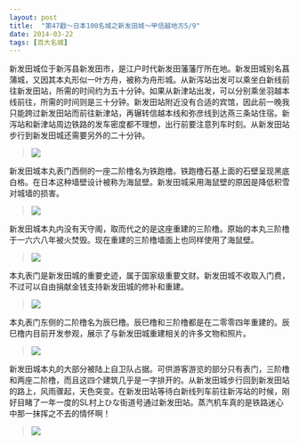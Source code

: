 ```yaml
---
layout: post
title:  "第47戳～日本100名城之新发田城～甲信越地方5/9"
date: 2014-03-22
tags: [百大名城]
---
```


新发田城位于新泻县新发田市，是江户时代新发田藩藩厅所在地。新发田城别名菖蒲城，又因其本丸形似一叶方舟，被称为舟形城。从新泻站出发可以乘坐白新线前往新发田站，所需的时间约为五十分钟。如果从新津站出发，可以分别乘坐羽越本线前往，所需的时间则是三十分钟。新发田站附近没有合适的宾馆，因此前一晚我只能跨过新发田站而前往新津站，再辗转信越本线和弥彦线到达燕三条站住宿。新泻站和新津站周边铁路的发车密度都不理想，出行前要注意列车时刻。从新发田站步行到新发田城还需要另外的二十分钟。

> <img src="{{ site.baseurl }}/assets/oshiro/031/shibatajou-001.jpg">

新发田城本丸表门西侧的一座二阶橹名为铁跑橹。铁跑橹石基上面的石壁呈现黑底白格。在日本这种墙壁设计被称为海鼠壁。新发田城采用海鼠壁的原因是降低积雪对城墙的损害。

> <img src="{{ site.baseurl }}/assets/oshiro/031/shibatajou-002.jpg">

新发田城本丸内没有天守阁，取而代之的是这座重建的三阶橹。原始的本丸三阶橹于一六六八年被火焚毁。现在重建的三阶橹墙面上也同样使用了海鼠壁。

> <img src="{{ site.baseurl }}/assets/oshiro/031/shibatajou-003.jpg">

本丸表门是新发田城的重要史迹，属于国家级重要文财。新发田城不收取入门费，不过可以自由捐献金钱支持新发田城的修补和重建。

> <img src="{{ site.baseurl }}/assets/oshiro/031/shibatajou-004.jpg">

本丸表门东侧的二阶橹名为辰巳橹。辰巳橹和三阶橹都是在二零零四年重建的。辰巳橹内目前开发参观，展示了与新发田城重建相关的许多文物和照片。

> <img src="{{ site.baseurl }}/assets/oshiro/031/shibatajou-005.jpg">

新发田城本丸的大部分被陆上自卫队占据。可供游客游览的部分只有表门，三阶橹和两座二阶橹，而且这四个建筑几乎是一字排开的。从新发田城步行回到新发田站的路上，风雨骤起，天色突变。在新发田站等待白新线列车前往新泻站的时候，刚好目睹了一年一度的SL村上ひな街道号通过新发田站。蒸汽机车真的是铁路迷心中那一抹挥之不去的情怀啊！

> <img src="{{ site.baseurl }}/assets/oshiro/031/shibatajou-006.jpg">

